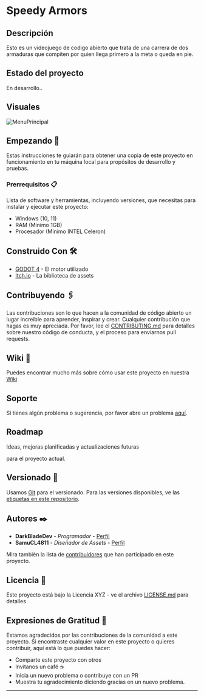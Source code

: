 # Speedy Armors

## Descripción

Esto es un videojuego de codigo abierto que trata de una carrera de dos armaduras que compiten por quien llega primero a la meta o queda en pie.

## Estado del proyecto

En desarrollo..

## Visuales

![MenuPrincipal](https://github.com/user-attachments/assets/adcfc23d-93a6-4a06-8ffa-a2bf5dcd2ca0)


## Empezando 🚀

Estas instrucciones te guiarán para obtener una copia de este proyecto en funcionamiento en tu máquina local para propósitos de desarrollo y pruebas.

### Prerrequisitos 📋

Lista de software y herramientas, incluyendo versiones, que necesitas para instalar y ejecutar este proyecto:

- Windows (10, 11)
- RAM (Minimo 1GB)
- Procesador (Minimo INTEL Celeron)

## Construido Con 🛠️

- [GODOT 4](https://godotengine.org/) - El motor utilizado
- [Itch.io](https://itch.io) - La biblioteca de assets

## Contribuyendo 🖇️

Las contribuciones son lo que hacen a la comunidad de código abierto un lugar increíble para aprender, inspirar y crear. Cualquier contribución que hagas es muy apreciada. Por favor, lee el [CONTRIBUTING.md](https://gist.github.com/DarkBladeDev) para detalles sobre nuestro código de conducta, y el proceso para enviarnos pull requests.

## Wiki 📖

Puedes encontrar mucho más sobre cómo usar este proyecto en nuestra [Wiki](https://github.com/DarkBladeDev/Speedy-Armors/wiki)

## Soporte

Si tienes algún problema o sugerencia, por favor abre un problema [aquí](https://github.com/DarkBladeDev/Speedy-Armors/issues).

## Roadmap

Ideas, mejoras planificadas y actualizaciones futuras

para el proyecto actual.

## Versionado 📌

Usamos [Git](https://git-scm.com) para el versionado. Para las versiones disponibles, ve las [etiquetas en este repositorio](https://github.com/DarkBladeDev/Speedy-Armors/tags).

## Autores ✒️

- **DarkBladeDev** - _Programador_ - [Perfil](https://github.com/DarkBladeDev)
- **SamuCL4811** - _Diseñador de Assets_ - [Perfil](https://github.com/SamuCL4811)

Mira también la lista de [contribuidores](https://github.com/DarkBladeDev/Speedy-Armors/contributors) que han participado en este proyecto.

## Licencia 📄

Este proyecto está bajo la Licencia XYZ - ve el archivo [LICENSE.md](LICENSE.md) para detalles

## Expresiones de Gratitud 🎁

Estamos agradecidos por las contribuciones de la comunidad a este proyecto. Si encontraste cualquier valor en este proyecto o quieres contribuir, aquí está lo que puedes hacer:

- Comparte este proyecto con otros
- Invítanos un café ☕
- Inicia un nuevo problema o contribuye con un PR
- Muestra tu agradecimiento diciendo gracias en un nuevo problema.

---

